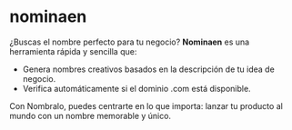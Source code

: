 # nominaen
¿Buscas el nombre perfecto para tu negocio? **Nominaen** es una herramienta rápida y sencilla que: 

- Genera nombres creativos basados en la descripción de tu idea de negocio.
- Verifica automáticamente si el dominio .com está disponible.

Con Nombralo, puedes centrarte en lo que importa: lanzar tu producto al mundo con un nombre memorable y único.
